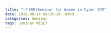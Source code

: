 ```yaml
---
title: "(수정중)Seminar for Women in Cyber 참여"
date: 2019-09-24 08:26:28 -0400
categories: Seminar
tags: Seminar WISET
---
```


